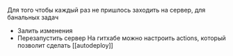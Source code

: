 Для того чтобы каждый раз не пришлось заходить на сервер, для банальных задач
- Залить изменения
- Перезапустить сервер
На гитхабе можно настроить actions, который позволит сделать [[autodeploy]]